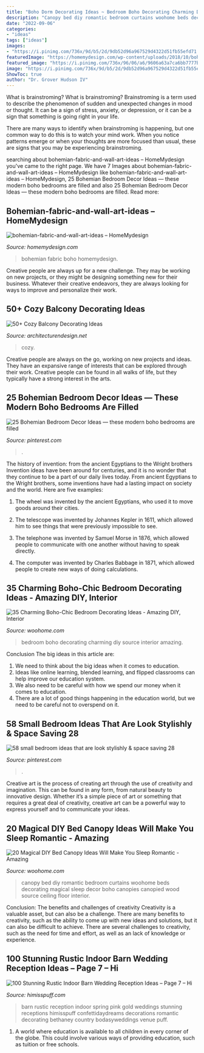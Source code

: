 ```yaml
---
title: "Boho Dorm Decorating Ideas ~ Bedroom Boho Decorating Charming Diy Source Interior Amazing"
description: "Canopy bed diy romantic bedroom curtains woohome beds decorating magical sleep decor boho canopies canopied wood source ceiling floor interior"
date: "2022-09-06"
categories:
- "ideas"
tags: ["ideas"]
images:
- "https://i.pinimg.com/736x/9d/b5/2d/9db52d96a967529d4322d51fb55efd71.jpg"
featuredImage: "https://homemydesign.com/wp-content/uploads/2018/10/bohemian-fabric-and-wall-art-ideas.jpg"
featured_image: "https://i.pinimg.com/736x/96/06/a6/9606a63a7ca6bb7777b3b3bda1caf809.jpg"
image: "https://i.pinimg.com/736x/9d/b5/2d/9db52d96a967529d4322d51fb55efd71.jpg"
ShowToc: true
author: "Dr. Grover Hudson IV"
---
```



What is brainstroming?
What is brainstroming?
 Brainstroming is a term used to describe the phenomenon of sudden and unexpected changes in mood or thought. It can be a sign of stress, anxiety, or depression, or it can be a sign that something is going right in your life.

There are many ways to identify when brainstroming is happening, but one common way to do this is to watch your mind work. When you notice patterns emerge or when your thoughts are more focused than usual, these are signs that you may be experiencing brainstroming.

	

		
searching about bohemian-fabric-and-wall-art-ideas – HomeMydesign you've came to the right page. We have 7 Images about bohemian-fabric-and-wall-art-ideas – HomeMydesign like bohemian-fabric-and-wall-art-ideas – HomeMydesign, 25 Bohemian Bedroom Decor Ideas — these modern boho bedrooms are filled and also 25 Bohemian Bedroom Decor Ideas — these modern boho bedrooms are filled. Read more:
		
    
## Bohemian-fabric-and-wall-art-ideas – HomeMydesign

<img loading=lazy src="https://homemydesign.com/wp-content/uploads/2018/10/bohemian-fabric-and-wall-art-ideas.jpg" onerror="this.onerror=null;this.src='https://tse3.mm.bing.net/th?id=OIP.aKYbG5OttNAtXeNXYJpV-gHaLH&amp;pid=15.1';" alt="bohemian-fabric-and-wall-art-ideas – HomeMydesign">

_Source: homemydesign.com_

>bohemian fabric boho homemydesign. 

	

Creative people are always up for a new challenge. They may be working on new projects, or they might be designing something new for their business. Whatever their creative endeavors, they are always looking for ways to improve and personalize their work.

    
## 50+ Cozy Balcony Decorating Ideas

<img loading=lazy src="https://cdn.architecturendesign.net/wp-content/uploads/2016/06/AD-Cozy-Balcony-Decorating-Ideas-17.jpg" onerror="this.onerror=null;this.src='https://tse2.mm.bing.net/th?id=OIP.pUdFRKV9O5BPNrFJg5fmWgHaKa&amp;pid=15.1';" alt="50+ Cozy Balcony Decorating Ideas">

_Source: architecturendesign.net_

>cozy. 

	

Creative people are always on the go, working on new projects and ideas. They have an expansive range of interests that can be explored through their work. Creative people can be found in all walks of life, but they typically have a strong interest in the arts.

    
## 25 Bohemian Bedroom Decor Ideas — These Modern Boho Bedrooms Are Filled

<img loading=lazy src="https://i.pinimg.com/736x/96/06/a6/9606a63a7ca6bb7777b3b3bda1caf809.jpg" onerror="this.onerror=null;this.src='https://tse1.mm.bing.net/th?id=OIP.QgtuPmU5xELXqSF8jTG1AgHaLG&amp;pid=15.1';" alt="25 Bohemian Bedroom Decor Ideas — these modern boho bedrooms are filled">

_Source: pinterest.com_

>. 

	

The history of invention: from the ancient Egyptians to the Wright brothers
Invention ideas have been around for centuries, and it is no wonder that they continue to be a part of our daily lives today. From ancient Egyptians to the Wright brothers, some inventions have had a lasting impact on society and the world. Here are five examples:
1) The wheel was invented by the ancient Egyptians, who used it to move goods around their cities.

2) The telescope was invented by Johannes Kepler in 1611, which allowed him to see things that were previously impossible to see.

3) The telephone was invented by Samuel Morse in 1876, which allowed people to communicate with one another without having to speak directly.

4) The computer was invented by Charles Babbage in 1871, which allowed people to create new ways of doing calculations.

    
## 35 Charming Boho-Chic Bedroom Decorating Ideas - Amazing DIY, Interior

<img loading=lazy src="https://www.woohome.com/wp-content/uploads/2014/05/charming-boho-bedroom-ideas-27.jpg" onerror="this.onerror=null;this.src='https://tse1.mm.bing.net/th?id=OIP.V_1wn_Dw9yHhAKAByAPz4QHaLH&amp;pid=15.1';" alt="35 Charming Boho-Chic Bedroom Decorating Ideas - Amazing DIY, Interior">

_Source: woohome.com_

>bedroom boho decorating charming diy source interior amazing. 

	

Conclusion
The big ideas in this article are:
1. We need to think about the big ideas when it comes to education.
2. Ideas like online learning, blended learning, and flipped classrooms can help improve our education system.
3. We also need to be careful with how we spend our money when it comes to education.
4. There are a lot of good things happening in the education world, but we need to be careful not to overspend on it.

    
## 58 Small Bedroom Ideas That Are Look Stylishly &amp; Space Saving 28

<img loading=lazy src="https://i.pinimg.com/736x/9d/b5/2d/9db52d96a967529d4322d51fb55efd71.jpg" onerror="this.onerror=null;this.src='https://tse3.mm.bing.net/th?id=OIP.Aatkpt9E3Pw_ONuj9bqJcgHaJ3&amp;pid=15.1';" alt="58 small bedroom ideas that are look stylishly &amp; space saving 28">

_Source: pinterest.com_

>. 

	

Creative art is the process of creating art through the use of creativity and imagination. This can be found in any form, from natural beauty to innovative design. Whether it’s a simple piece of art or something that requires a great deal of creativity, creative art can be a powerful way to express yourself and to communicate your ideas.

    
## 20 Magical DIY Bed Canopy Ideas Will Make You Sleep Romantic - Amazing

<img loading=lazy src="http://www.woohome.com/wp-content/uploads/2015/07/diy-bed-canopy-woohome-5.jpg" onerror="this.onerror=null;this.src='https://tse1.mm.bing.net/th?id=OIP.rSlS-P24WMJJJnProar_iAHaLF&amp;pid=15.1';" alt="20 Magical DIY Bed Canopy Ideas Will Make You Sleep Romantic - Amazing">

_Source: woohome.com_

>canopy bed diy romantic bedroom curtains woohome beds decorating magical sleep decor boho canopies canopied wood source ceiling floor interior. 

	

Conclusion: The benefits and challenges of creativity
Creativity is a valuable asset, but can also be a challenge. There are many benefits to creativity, such as the ability to come up with new ideas and solutions, but it can also be difficult to achieve. There are several challenges to creativity, such as the need for time and effort, as well as an lack of knowledge or experience.

    
## 100 Stunning Rustic Indoor Barn Wedding Reception Ideas – Page 7 – Hi

<img loading=lazy src="https://www.himisspuff.com/wp-content/uploads/2016/04/Pink-and-Gold-Barn-Wedding-Ideas.jpg" onerror="this.onerror=null;this.src='https://tse1.mm.bing.net/th?id=OIP.DR_olJ9kF2PpbGfSCsd2tgHaLG&amp;pid=15.1';" alt="100 Stunning Rustic Indoor Barn Wedding Reception Ideas – Page 7 – Hi">

_Source: himisspuff.com_

>barn rustic reception indoor spring pink gold weddings stunning receptions himisspuff confettidaydreams decorations romantic decorating bethaney country bodasyweddings venue puff. 

	

1. A world where education is available to all children in every corner of the globe. This could involve various ways of providing education, such as tuition or free schools. 

